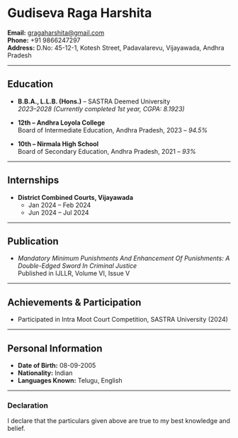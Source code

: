 # Gudiseva Raga Harshita


**Email:** [gragaharshita@gmail.com](mailto:gragaharshita@gmail.com)  
**Phone:** +91 9866247297  
**Address:** D.No: 45-12-1, Kotesh Street, Padavalarevu, Vijayawada, Andhra Pradesh  

---

## Education

- **B.B.A., L.L.B. (Hons.)** – SASTRA Deemed University  
  *2023–2028 (Currently completed 1st year, CGPA: 8.1923)*  

- **12th – Andhra Loyola College**  
  Board of Intermediate Education, Andhra Pradesh, 2023 – *94.5%*  

- **10th – Nirmala High School**  
  Board of Secondary Education, Andhra Pradesh, 2021 – *93%*  

---

## Internships

- **District Combined Courts, Vijayawada**  
  - Jan 2024 – Feb 2024  
  - Jun 2024 – Jul 2024  

---

## Publication

- *Mandatory Minimum Punishments And Enhancement Of Punishments: A Double-Edged Sword In Criminal Justice*  
  Published in IJLLR, Volume VI, Issue V  

---

## Achievements & Participation

- Participated in Intra Moot Court Competition, SASTRA University (2024)

---

## Personal Information

- **Date of Birth:** 08-09-2005  
- **Nationality:** Indian  
- **Languages Known:** Telugu, English  

---

### Declaration
I declare that the particulars given above are true to my best knowledge and belief.
